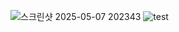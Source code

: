 ![스크린샷 2025-05-07 202343](https://github.com/user-attachments/assets/18f9337d-c4a1-4962-a0dc-667bf3eab3e7)
![test](https://github.com/user-attachments/assets/ab84c8cc-064d-4ea9-8993-022f0bf932fc)
